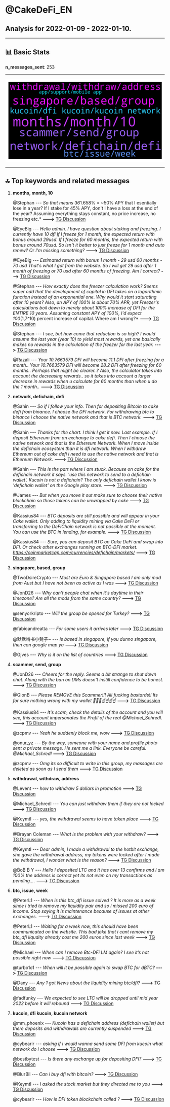 # **@CakeDeFi_EN**
 ## Analysis for **2022-01-09** - **2022-01-10**.

---

## 📊 **Basic Stats**

**n_messages_sent**: 253

---
![wordcloud](CakeDeFi_EN_1Days_wordcloud.png)

---


## 🔝 **Top keywords and related messages**

1. **months, month, 10**

    @Stephan --- *So that means 36*1.658% = ~50% APY that I esentially lose in a year? If I stake for 45% APY, don't I have a loss at the end of the year? Assuming everything stays constant, no price increase, no freezing etc.* **--->** [TG Discussion](https://t.me/CakeDeFi_EN/162933)

    @EyeBig --- *Hello admin. I have question about staking and freezing. I currently have 10 dfi  If I freeze for 1 month, the expected return with bonus around 29usd.   If I freeze for 60 months, the expected return with bonus around 70usd.  So isn't it better to just freeze for 1 month and auto renew? Or I'm missing something?* **--->** [TG Discussion](https://t.me/CakeDeFi_EN/162488)

    @EyeBig --- *Estimated return with bonus 1 month - 29 usd 60 months - 70 usd  That's what I got from the website.  So I will get 29 usd after 1 month of freezing or 70 usd after 60 months of freezing. Am I correct?* **--->** [TG Discussion](https://t.me/CakeDeFi_EN/162506)

    @Stephan --- *How exactly does the freezer calculation work? Seems super odd that the development of capital in DFI takes on a logarithmic function instead of an exponential one. Why would it start saturating after 10 years? Also, an APY of 100% is about 70% APR, yet Freezer's calculations boil down to merely about 100% increase of DFI for the ENTIRE 10 years. Assuming constant APY of 100%, I'd expect 100*(1,7^10) percent increase of capital. Where am I wrong?* **--->** [TG Discussion](https://t.me/CakeDeFi_EN/162927)

    @Stephan --- *I see, but how come that reduction is so high? I would assume the last year (year 10) to yield most rewards, yet one basically makes no rewards in the calculation of the freezer for the last year.* **--->** [TG Discussion](https://t.me/CakeDeFi_EN/162931)

    @Razali --- *Your 10.7663579 DFI will become 11.1 DFI after freezing for a month..   Your 10.7663579 DFI will become 28.2 DFI after freezing for 60 months..   Perhaps that might be clearer..?   Also, the calculator takes into account the decreasing rewards.. so it takes into account a larger decrease in rewards when u calculate for 60 months than when u do the 1 month..* **--->** [TG Discussion](https://t.me/CakeDeFi_EN/162510)

2. **network, defichain, defi**

    @Sahin --- *So if I follow your info. Then for depositing Bitcoin to cake defi from binance. I choose the DFI network. For withdrawing btc to binance i choose the native network and that is BTC network.* **--->** [TG Discussion](https://t.me/CakeDeFi_EN/162808)

    @Sahin --- *Thanks for the chart. I think I get it now. Last example. If I deposit Ethereum from an exchange to cake defi. Then I choose the native network and that is the Ethereum Network. When I move inside the defichain ecosystem than it is dfi network. When I withdraw Ethereum out of cake defi i need to use the native network and that is Ethereum Network.* **--->** [TG Discussion](https://t.me/CakeDeFi_EN/162813)

    @Sahin --- *This is the part where I am stuck. Because on cake for the defichain network it says. 'use this network to send to a defichain wallet'. Kucoin is not a defichain? The only defichain wallet I know is 'defichain wallet' on the Google play store.* **--->** [TG Discussion](https://t.me/CakeDeFi_EN/162794)

    @James --- *But when you move it out make sure to choose their native blockchain so those tokens can be unwrapped by cake* **--->** [TG Discussion](https://t.me/CakeDeFi_EN/162807)

    @Kassius84 --- *BTC deposits are still possible and will appear in your Cake wallet.  Only adding to liquidity mining via Cake DeFi or transferring to the DeFiChain network is not possible at the moment.  You can use the BTC in lending, for example.* **--->** [TG Discussion](https://t.me/CakeDeFi_EN/162377)

    @Kassius84 --- *Sure, you can deposit BTC on Cake DeFi and swap into DFI. Or check other exchanges running an BTC-DFI market. https://coinmarketcap.com/currencies/defichain/markets/* **--->** [TG Discussion](https://t.me/CakeDeFi_EN/162545)

3. **singapore, based, group**

    @TwoDsireCrypto --- *Most are Euro & Singapore based I am only mod from Aust but I have not been as active as I was* **--->** [TG Discussion](https://t.me/CakeDeFi_EN/162509)

    @JonD26 --- *Why can't people chat when it's daytime in their timezone? Are all the mods from the same country?* **--->** [TG Discussion](https://t.me/CakeDeFi_EN/162486)

    @senyorkripto --- *Will the group be opened for Turkey?* **--->** [TG Discussion](https://t.me/CakeDeFi_EN/162580)

    @fabioandreatta --- *For some users it arrives later* **--->** [TG Discussion](https://t.me/CakeDeFi_EN/163045)

    @默默啃书小凳子~ --- *is based in singapore, if you dunno singapore, then can google map ya* **--->** [TG Discussion](https://t.me/CakeDeFi_EN/162585)

    @Gjves --- *Why is it on the list of countries* **--->** [TG Discussion](https://t.me/CakeDeFi_EN/162366)

4. **scammer, send, group**

    @JonD26 --- *Cheers for the reply. Seems a bit strange to shut down chat. Along with the ban on DMs doesn't instill confidence to be honest.* **--->** [TG Discussion](https://t.me/CakeDeFi_EN/162518)

    @GionB --- *Please REMOVE this Scammer!!! All fucking bastards!! Its for sure nothing wrong with my wallet 🤬🤬🤬☝️☝️☝️☝️* **--->** [TG Discussion](https://t.me/CakeDeFi_EN/162410)

    @Kassius84 --- *It's scam, check the details of the account and you will see, this account impersonates the Profil of the real @Michael_Schredl.* **--->** [TG Discussion](https://t.me/CakeDeFi_EN/162541)

    @zcpmv --- *Yeah he suddenly block me, wow* **--->** [TG Discussion](https://t.me/CakeDeFi_EN/162762)

    @onur_yz --- *By the way, someone with your name and profile photo sent a private message. He sent me a link.  Everyone be careful. @Michael_Schredl* **--->** [TG Discussion](https://t.me/CakeDeFi_EN/162726)

    @zcpmv --- *Omg its so difficult to write in this group, my massages are deleted as soon as I send them* **--->** [TG Discussion](https://t.me/CakeDeFi_EN/162746)

5. **withdrawal, withdraw, address**

    @Levent --- *how to withdraw 5 dollars in promotion* **--->** [TG Discussion](https://t.me/CakeDeFi_EN/162770)

    @Michael_Schredl --- *You can just withdraw them if they are not locked* **--->** [TG Discussion](https://t.me/CakeDeFi_EN/162771)

    @Keymtl --- *yes, the withdrawal seems to have taken place* **--->** [TG Discussion](https://t.me/CakeDeFi_EN/162439)

    @Brayan Coleman --- *What is the problem with your withdraw?* **--->** [TG Discussion](https://t.me/CakeDeFi_EN/162687)

    @Keymtl --- *Dear admin, I made a withdrawal to the hotbit exchange, she gave the withdrawal address, my tokens were locked after I made the withdrawal, I wonder what is the reason?* **--->** [TG Discussion](https://t.me/CakeDeFi_EN/162437)

    @₿o₿ ₿ Y --- *Hello I deposited LTC and it has over 13 confirms and I am 100% the address is correct yet its not even on my transactions as pending....* **--->** [TG Discussion](https://t.me/CakeDeFi_EN/162383)

6. **btc, issue, week**

    @PeterL1 --- *When is this btc_dfi issue solved ?  It is more as a week since i tried to remove my liquidity pair and so i missed 200 euro of income. Stop saying it is maintenance because of issues at other exchanges.* **--->** [TG Discussion](https://t.me/CakeDeFi_EN/163019)

    @PeterL1 --- *Waiting for a week now, this should have been communicated on the website. This bad joke that i cant remove my btc_dfi liqudity already cost me 200 euros since last week* **--->** [TG Discussion](https://t.me/CakeDeFi_EN/163023)

    @Michael --- *When can I remove Btc-DFi LM again? I see it’s not possible right now* **--->** [TG Discussion](https://t.me/CakeDeFi_EN/162558)

    @turbo1o1 --- *When will it be possible again to swap BTC for dBTC?* **--->** [TG Discussion](https://t.me/CakeDeFi_EN/162400)

    @Dany --- *Any 1 got News about the liquidity mining btc/dfi?* **--->** [TG Discussion](https://t.me/CakeDeFi_EN/162968)

    @fadfunky --- *We expected to see LTC will be dropped until mid year 2022 before it will rebound* **--->** [TG Discussion](https://t.me/CakeDeFi_EN/163037)

7. **kucoin, dfi kucoin, kucoin network**

    @mm_phoenix --- *Kucoin has a defichain address (defichain wallet) but there deposits and withdrawals are currently suspended* **--->** [TG Discussion](https://t.me/CakeDeFi_EN/162795)

    @cybearir --- *asking if i would wanna send some DFI from kucoin what network do i choose* **--->** [TG Discussion](https://t.me/CakeDeFi_EN/162395)

    @bestbytest --- *Is there any exchange up for depositing DFI?* **--->** [TG Discussion](https://t.me/CakeDeFi_EN/162694)

    @BlurBil --- *Can i buy dfi with bitcoin?* **--->** [TG Discussion](https://t.me/CakeDeFi_EN/162544)

    @Keymtl --- *I asked the stock market but they directed me to you* **--->** [TG Discussion](https://t.me/CakeDeFi_EN/162447)

    @cybearir --- *How is DFI token blockchain called ?* **--->** [TG Discussion](https://t.me/CakeDeFi_EN/162388)

